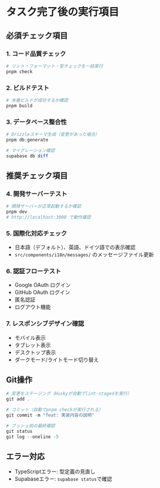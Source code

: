 # タスク完了後の実行項目

## 必須チェック項目

### 1. コード品質チェック
```powershell
# リント・フォーマット・型チェックを一括実行
pnpm check
```

### 2. ビルドテスト
```powershell
# 本番ビルドが成功するか確認
pnpm build
```

### 3. データベース整合性
```powershell
# Drizzleスキーマ生成（変更があった場合）
pnpm db:generate

# マイグレーション確認
supabase db diff
```

## 推奨チェック項目

### 4. 開発サーバーテスト
```powershell
# 開発サーバーが正常起動するか確認
pnpm dev
# http://localhost:3000 で動作確認
```

### 5. 国際化対応チェック
- 日本語（デフォルト）、英語、ドイツ語での表示確認
- `src/components/i18n/messages/` のメッセージファイル更新

### 6. 認証フローテスト
- Google OAuth ログイン
- GitHub OAuth ログイン
- 匿名認証
- ログアウト機能

### 7. レスポンシブデザイン確認
- モバイル表示
- タブレット表示
- デスクトップ表示
- ダークモード/ライトモード切り替え

## Git操作
```powershell
# 変更をステージング（Huskyが自動でlint-stagedを実行）
git add .

# コミット（自動でpnpm checkが実行される）
git commit -m "feat: 実装内容の説明"

# プッシュ前の最終確認
git status
git log --oneline -5
```

## エラー対応
- TypeScriptエラー: 型定義の見直し
- Supabaseエラー: `supabase status`で確認
